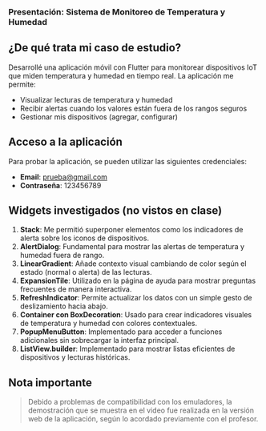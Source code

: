 ### Presentación: Sistema de Monitoreo de Temperatura y Humedad

## ¿De qué trata mi caso de estudio?

Desarrollé una aplicación móvil con Flutter para monitorear dispositivos IoT que miden temperatura y humedad en tiempo real. La aplicación me permite:

- Visualizar lecturas de temperatura y humedad
- Recibir alertas cuando los valores están fuera de los rangos seguros
- Gestionar mis dispositivos (agregar, configurar)


## Acceso a la aplicación

Para probar la aplicación, se pueden utilizar las siguientes credenciales:

- **Email**: [prueba@gmail.com](mailto:prueba@gmail.com)
- **Contraseña**: 123456789


## Widgets investigados (no vistos en clase)

1. **Stack**: Me permitió superponer elementos como los indicadores de alerta sobre los iconos de dispositivos.
2. **AlertDialog**: Fundamental para mostrar las alertas de temperatura y humedad fuera de rango.
3. **LinearGradient**: Añade contexto visual cambiando de color según el estado (normal o alerta) de las lecturas.
4. **ExpansionTile**: Utilizado en la página de ayuda para mostrar preguntas frecuentes de manera interactiva.
5. **RefreshIndicator**: Permite actualizar los datos con un simple gesto de deslizamiento hacia abajo.
6. **Container con BoxDecoration**: Usado para crear indicadores visuales de temperatura y humedad con colores contextuales.
7. **PopupMenuButton**: Implementado para acceder a funciones adicionales sin sobrecargar la interfaz principal.
8. **ListView.builder**: Implementado para mostrar listas eficientes de dispositivos y lecturas históricas.


## Nota importante

> Debido a problemas de compatibilidad con los emuladores, la demostración que se muestra en el video fue realizada en la versión web de la aplicación, según lo acordado previamente con el profesor.
